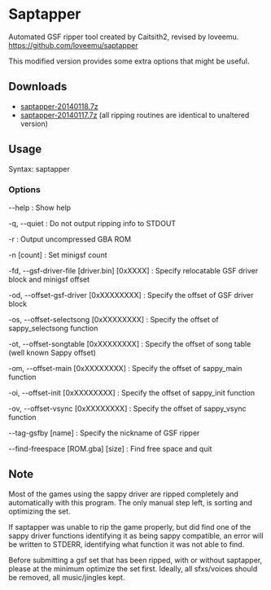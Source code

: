Saptapper
=========

Automated GSF ripper tool created by Caitsith2, revised by loveemu.
<https://github.com/loveemu/saptapper>

This modified version provides some extra options that might be useful.

Downloads
---------

- [saptapper-20140118.7z](https://drive.google.com/file/d/0B6s5ZRAO2QlAUkJmZ1Q3eEJadWs/edit?usp=sharing)
- [saptapper-20140117.7z](https://drive.google.com/file/d/0B6s5ZRAO2QlARlFsMlkyOXIzMlU/edit?usp=sharing) (all ripping routines are identical to unaltered version)

Usage
-----

Syntax: saptapper <GBA Files>

### Options ###

--help
  : Show help

-q, --quiet
  : Do not output ripping info to STDOUT

-r
  : Output uncompressed GBA ROM

-n [count]
  : Set minigsf count

-fd, --gsf-driver-file [driver.bin] [0xXXXX]
  : Specify relocatable GSF driver block and minigsf offset

-od, --offset-gsf-driver [0xXXXXXXXX]
  : Specify the offset of GSF driver block

-os, --offset-selectsong [0xXXXXXXXX]
  : Specify the offset of sappy_selectsong function

-ot, --offset-songtable [0xXXXXXXXX]
  : Specify the offset of song table (well known Sappy offset)

-om, --offset-main [0xXXXXXXXX]
  : Specify the offset of sappy_main function

-oi, --offset-init [0xXXXXXXXX]
  : Specify the offset of sappy_init function

-ov, --offset-vsync [0xXXXXXXXX]
  : Specify the offset of sappy_vsync function

--tag-gsfby [name]
  : Specify the nickname of GSF ripper

--find-freespace [ROM.gba] [size]
  : Find free space and quit

Note
----

Most of the games using the sappy driver are ripped completely and automatically with
this program. The only manual step left, is sorting and optimizing the set.

If saptapper was unable to rip the game properly, but did find one of the sappy driver
functions identifying it as being sappy compatible, an error will be written to STDERR,
identifying what function it was not able to find.

Before submitting a gsf set that has been ripped, with or without saptapper, please at the 
minimum optimize the set first.  Ideally, all sfxs/voices should be removed, all 
music/jingles kept.

